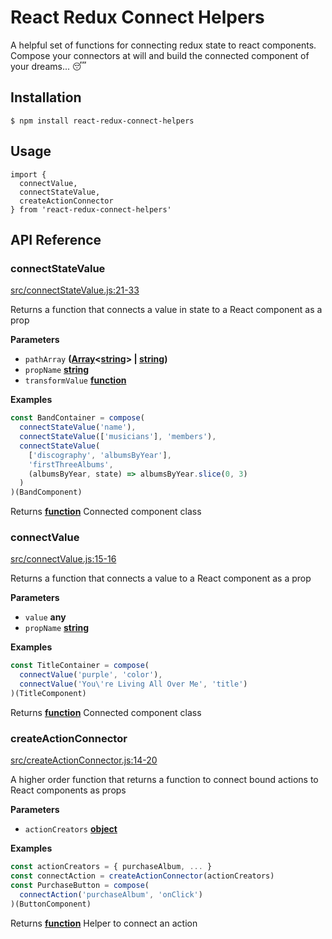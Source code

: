# React Redux Connect Helpers

A helpful set of functions for connecting redux state to react components.  
Compose your connectors at will and build the connected component of your dreams... 😴

## Installation

`$ npm install react-redux-connect-helpers`

## Usage

    import {
      connectValue,
      connectStateValue,
      createActionConnector
    } from 'react-redux-connect-helpers'

## API Reference

<!-- Generated by documentation.js. Update this documentation by updating the source code. -->

### connectStateValue

[src/connectStateValue.js:21-33](https://github.com/rongierlach/react-redux-connect-helpers/blob/f0c170a65f154499647fd89dae3fc18ccba5f6d6/src/connectStateValue.js#L21-L33 "Source code on GitHub")

Returns a function that connects a value in state to a React component as a prop

**Parameters**

-   `pathArray` **([Array](https://developer.mozilla.org/en-US/docs/Web/JavaScript/Reference/Global_Objects/Array)&lt;[string](https://developer.mozilla.org/en-US/docs/Web/JavaScript/Reference/Global_Objects/String)> | [string](https://developer.mozilla.org/en-US/docs/Web/JavaScript/Reference/Global_Objects/String))** 
-   `propName` **[string](https://developer.mozilla.org/en-US/docs/Web/JavaScript/Reference/Global_Objects/String)** 
-   `transformValue` **[function](https://developer.mozilla.org/en-US/docs/Web/JavaScript/Reference/Statements/function)** 

**Examples**

```javascript
const BandContainer = compose(
  connectStateValue('name'),
  connectStateValue(['musicians'], 'members'),
  connectStateValue(
    ['discography', 'albumsByYear'],
    'firstThreeAlbums',
    (albumsByYear, state) => albumsByYear.slice(0, 3)
  )
)(BandComponent)
```

Returns **[function](https://developer.mozilla.org/en-US/docs/Web/JavaScript/Reference/Statements/function)** Connected component class

### connectValue

[src/connectValue.js:15-16](https://github.com/rongierlach/react-redux-connect-helpers/blob/f0c170a65f154499647fd89dae3fc18ccba5f6d6/src/connectValue.js#L15-L16 "Source code on GitHub")

Returns a function that connects a value to a React component as a prop

**Parameters**

-   `value` **any** 
-   `propName` **[string](https://developer.mozilla.org/en-US/docs/Web/JavaScript/Reference/Global_Objects/String)** 

**Examples**

```javascript
const TitleContainer = compose(
  connectValue('purple', 'color'),
  connectValue('You\'re Living All Over Me', 'title')
)(TitleComponent)
```

Returns **[function](https://developer.mozilla.org/en-US/docs/Web/JavaScript/Reference/Statements/function)** Connected component class

### createActionConnector

[src/createActionConnector.js:14-20](https://github.com/rongierlach/react-redux-connect-helpers/blob/f0c170a65f154499647fd89dae3fc18ccba5f6d6/src/createActionConnector.js#L14-L20 "Source code on GitHub")

A higher order function that returns a function to connect bound actions to React components as props

**Parameters**

-   `actionCreators` **[object](https://developer.mozilla.org/en-US/docs/Web/JavaScript/Reference/Global_Objects/Object)** 

**Examples**

```javascript
const actionCreators = { purchaseAlbum, ... }
const connectAction = createActionConnector(actionCreators)
const PurchaseButton = compose(
  connectAction('purchaseAlbum', 'onClick')
)(ButtonComponent)
```

Returns **[function](https://developer.mozilla.org/en-US/docs/Web/JavaScript/Reference/Statements/function)** Helper to connect an action
